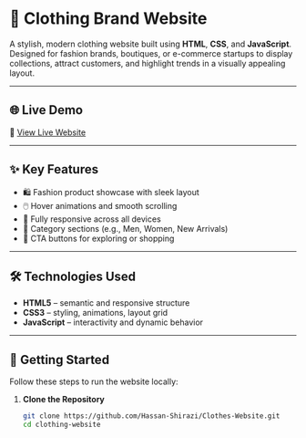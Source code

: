 # 👗 Clothing Brand Website

A stylish, modern clothing website built using **HTML**, **CSS**, and **JavaScript**. Designed for fashion brands, boutiques, or e-commerce startups to display collections, attract customers, and highlight trends in a visually appealing layout.

---

## 🌐 Live Demo

🔗 [View Live Website](https://hassan-shirazi.github.io/Clothes-Website/)  


---

## ✨ Key Features

- 🛍️ Fashion product showcase with sleek layout
- 🖱️ Hover animations and smooth scrolling
- 📱 Fully responsive across all devices
- 🧢 Category sections (e.g., Men, Women, New Arrivals)
- 🧾 CTA buttons for exploring or shopping

---

## 🛠️ Technologies Used

- **HTML5** – semantic and responsive structure  
- **CSS3** – styling, animations, layout grid  
- **JavaScript** – interactivity and dynamic behavior  

---

## 🚀 Getting Started

Follow these steps to run the website locally:

1. **Clone the Repository**
   ```bash
   git clone https://github.com/Hassan-Shirazi/Clothes-Website.git
   cd clothing-website
